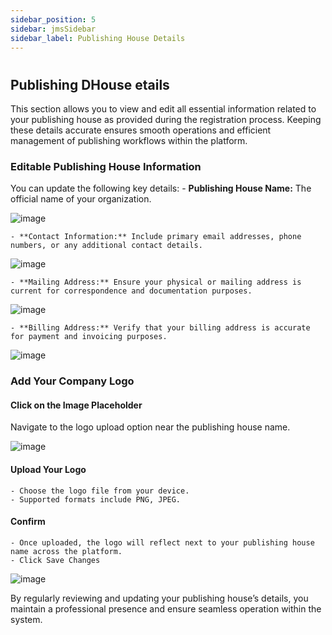 ```yaml
---
sidebar_position: 5
sidebar: jmsSidebar
sidebar_label: Publishing House Details
---
```

#

## Publishing DHouse etails

This section allows you to view and edit all essential information related to your publishing house as provided during the registration process. Keeping these details accurate ensures smooth operations and efficient management of publishing workflows within the platform.

### Editable Publishing House Information

You can update the following key details:
    - **Publishing House Name:** The official name of your organization.

![image](/assets/images/global/publishing-house-name.webp)

    - **Contact Information:** Include primary email addresses, phone numbers, or any additional contact details.

![image](/assets/images/global/contact-information.webp)

    - **Mailing Address:** Ensure your physical or mailing address is current for correspondence and documentation purposes.

![image](/assets/images/global/mailing-address.webp)

    - **Billing Address:** Verify that your billing address is accurate for payment and invoicing purposes.

![image](/assets/images/global/billing-address.webp)

### Add Your Company Logo

#### Click on the Image Placeholder

Navigate to the logo upload option near the publishing house name.

![image](/assets/images/global/image-placeholder.webp)

#### Upload Your Logo

    - Choose the logo file from your device.
    - Supported formats include PNG, JPEG.

#### Confirm

    - Once uploaded, the logo will reflect next to your publishing house name across the platform.
    - Click Save Changes

![image](/assets/images/global/confirm-logo-publish.webp)

By regularly reviewing and updating your publishing house’s details, you maintain a professional presence and ensure seamless operation within the system.

